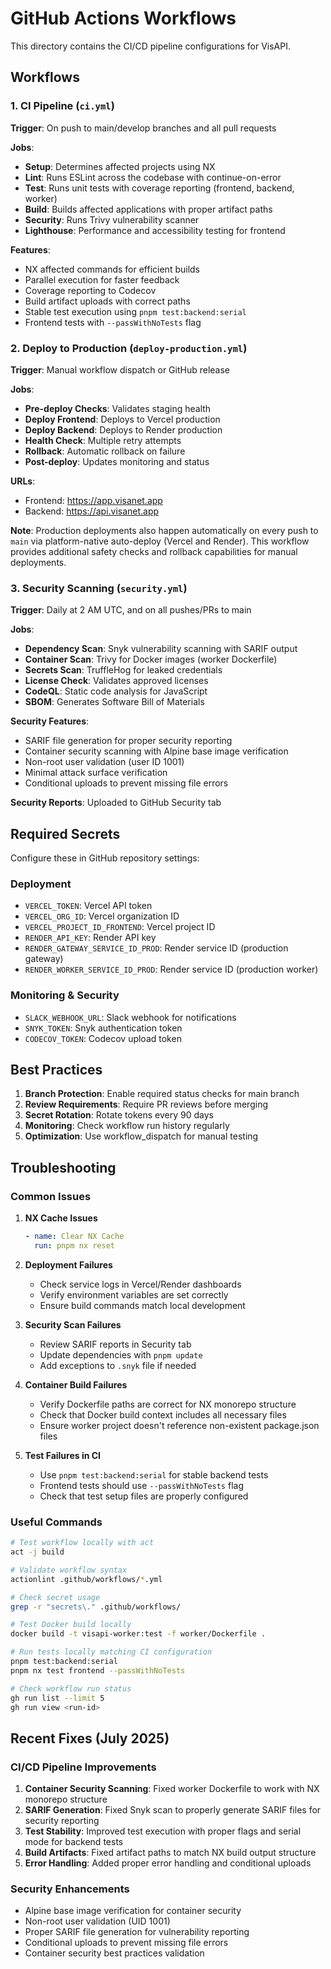 # GitHub Actions Workflows

This directory contains the CI/CD pipeline configurations for VisAPI.

## Workflows

### 1. CI Pipeline (`ci.yml`)

**Trigger**: On push to main/develop branches and all pull requests

**Jobs**:

- **Setup**: Determines affected projects using NX
- **Lint**: Runs ESLint across the codebase with continue-on-error
- **Test**: Runs unit tests with coverage reporting (frontend, backend, worker)
- **Build**: Builds affected applications with proper artifact paths
- **Security**: Runs Trivy vulnerability scanner
- **Lighthouse**: Performance and accessibility testing for frontend

**Features**:

- NX affected commands for efficient builds
- Parallel execution for faster feedback
- Coverage reporting to Codecov
- Build artifact uploads with correct paths
- Stable test execution using `pnpm test:backend:serial`
- Frontend tests with `--passWithNoTests` flag

### 2. Deploy to Production (`deploy-production.yml`)

**Trigger**: Manual workflow dispatch or GitHub release

**Jobs**:

- **Pre-deploy Checks**: Validates staging health
- **Deploy Frontend**: Deploys to Vercel production
- **Deploy Backend**: Deploys to Render production
- **Health Check**: Multiple retry attempts
- **Rollback**: Automatic rollback on failure
- **Post-deploy**: Updates monitoring and status

**URLs**:

- Frontend: https://app.visanet.app
- Backend: https://api.visanet.app

**Note**: Production deployments also happen automatically on every push to `main` via platform-native auto-deploy (Vercel and Render). This workflow provides additional safety checks and rollback capabilities for manual deployments.

### 3. Security Scanning (`security.yml`)

**Trigger**: Daily at 2 AM UTC, and on all pushes/PRs to main

**Jobs**:

- **Dependency Scan**: Snyk vulnerability scanning with SARIF output
- **Container Scan**: Trivy for Docker images (worker Dockerfile)
- **Secrets Scan**: TruffleHog for leaked credentials
- **License Check**: Validates approved licenses
- **CodeQL**: Static code analysis for JavaScript
- **SBOM**: Generates Software Bill of Materials

**Security Features**:

- SARIF file generation for proper security reporting
- Container security scanning with Alpine base image verification
- Non-root user validation (user ID 1001)
- Minimal attack surface verification
- Conditional uploads to prevent missing file errors

**Security Reports**: Uploaded to GitHub Security tab

## Required Secrets

Configure these in GitHub repository settings:

### Deployment

- `VERCEL_TOKEN`: Vercel API token
- `VERCEL_ORG_ID`: Vercel organization ID
- `VERCEL_PROJECT_ID_FRONTEND`: Vercel project ID
- `RENDER_API_KEY`: Render API key
- `RENDER_GATEWAY_SERVICE_ID_PROD`: Render service ID (production gateway)
- `RENDER_WORKER_SERVICE_ID_PROD`: Render service ID (production worker)

### Monitoring & Security

- `SLACK_WEBHOOK_URL`: Slack webhook for notifications
- `SNYK_TOKEN`: Snyk authentication token
- `CODECOV_TOKEN`: Codecov upload token

## Best Practices

1. **Branch Protection**: Enable required status checks for main branch
2. **Review Requirements**: Require PR reviews before merging
3. **Secret Rotation**: Rotate tokens every 90 days
4. **Monitoring**: Check workflow run history regularly
5. **Optimization**: Use workflow_dispatch for manual testing

## Troubleshooting

### Common Issues

1. **NX Cache Issues**

   ```yaml
   - name: Clear NX Cache
     run: pnpm nx reset
   ```

2. **Deployment Failures**

   - Check service logs in Vercel/Render dashboards
   - Verify environment variables are set correctly
   - Ensure build commands match local development

3. **Security Scan Failures**
   - Review SARIF reports in Security tab
   - Update dependencies with `pnpm update`
   - Add exceptions to `.snyk` file if needed

4. **Container Build Failures**
   - Verify Dockerfile paths are correct for NX monorepo structure
   - Check that Docker build context includes all necessary files
   - Ensure worker project doesn't reference non-existent package.json files

5. **Test Failures in CI**
   - Use `pnpm test:backend:serial` for stable backend tests
   - Frontend tests should use `--passWithNoTests` flag
   - Check that test setup files are properly configured

### Useful Commands

```bash
# Test workflow locally with act
act -j build

# Validate workflow syntax
actionlint .github/workflows/*.yml

# Check secret usage
grep -r "secrets\." .github/workflows/

# Test Docker build locally
docker build -t visapi-worker:test -f worker/Dockerfile .

# Run tests locally matching CI configuration
pnpm test:backend:serial
pnpm nx test frontend --passWithNoTests

# Check workflow run status
gh run list --limit 5
gh run view <run-id>
```

## Recent Fixes (July 2025)

### CI/CD Pipeline Improvements

1. **Container Security Scanning**: Fixed worker Dockerfile to work with NX monorepo structure
2. **SARIF Generation**: Fixed Snyk scan to properly generate SARIF files for security reporting
3. **Test Stability**: Improved test execution with proper flags and serial mode for backend tests
4. **Build Artifacts**: Fixed artifact paths to match NX build output structure
5. **Error Handling**: Added proper error handling and conditional uploads

### Security Enhancements

- Alpine base image verification for container security
- Non-root user validation (UID 1001)
- Proper SARIF file generation for vulnerability reporting
- Conditional uploads to prevent missing file errors
- Container security best practices validation
